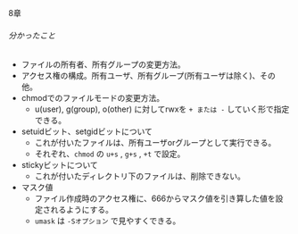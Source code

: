 8章
###### 分かったこと
- ファイルの所有者、所有グループの変更方法。
- アクセス権の構成。所有ユーザ、所有グループ(所有ユーザは除く)、その他。
- chmodでのファイルモードの変更方法。
  - u(user), g(group), o(other) に対してrwxを `+ または -` していく形で指定できる。
- setuidビット、setgidビットについて
  - これが付いたファイルは、所有ユーザorグループとして実行できる。
  - それぞれ、`chmod` の `u+s` , `g+s` , `+t` で設定。
- stickyビットについて
  - これが付いたディレクトリ下のファイルは、削除できない。
- マスク値
  - ファイル作成時のアクセス権に、666からマスク値を引き算した値を設定されるようにする。
  - `umask` は `-Sオプション` で見やすくできる。